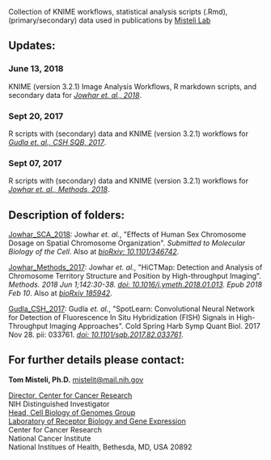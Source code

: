 Collection of KNIME workflows, statistical analysis scripts (.Rmd), (primary/secondary) data used in publications by [Misteli Lab](https://ccr.cancer.gov/Laboratory-of-Receptor-Biology-and-Gene-Expression/tom-misteli) 

## Updates:

### June 13, 2018
KNIME (version 3.2.1) Image Analysis Workflows, R markdown scripts, and secondary data for _[Jowhar et. al., 2018](http://biorxiv.org/cgi/content/short/346742v1)_.

### Sept 20, 2017
R scripts with (secondary) data and KNIME (version 3.2.1) workflows for _[Gudla et. al., CSH SQB, 2017](https://doi.org/10.1101/sqb.2017.82.033761)_.

### Sept 07, 2017
R scripts with (secondary) data and KNIME (version 3.2.1) workflows for _[Jowhar et. al., Methods, 2018](https://doi.org/10.1016/j.ymeth.2018.01.013)_.  

## Description of folders:
[Jowhar_SCA_2018](https://github.com/CBIIT/Misteli-Lab-CCR-NCI/tree/master/Jowhar_SCA_2018): Jowhar _et. al._, "Effects of Human Sex Chromosome Dosage on Spatial Chromosome Organization". _Submitted to Molecular Biology of the Cell_. Also at _[bioRxiv: 10.1101/346742](http://biorxiv.org/cgi/content/short/346742v1)_.

[Jowhar_Methods_2017](https://github.com/CBIIT/Misteli-Lab-CCR-NCI/tree/master/Jowhar_Methods_2017): Jowhar _et. al._, "HiCTMap: Detection and Analysis of Chromosome Territory Structure and Position by High-throughput Imaging". _Methods. 2018 Jun 1;142:30-38. [doi: 10.1016/j.ymeth.2018.01.013](https://doi.org/10.1016/j.ymeth.2018.01.013). Epub 2018 Feb 10_. Also at _[bioRxiv 185942](https://doi.org/10.1101/185942)_.

[Gudla_CSH_2017](https://github.com/CBIIT/Misteli-Lab-CCR-NCI/tree/master/Gudla_CSH_2017): Gudla _et. al._, "SpotLearn: Convolutional Neural Network for Detection of Fluorescence In Situ Hybridization (FISH) Signals in High-Throughput Imaging Approaches". Cold Spring Harb Symp Quant Biol. 2017 Nov 28. pii: 033761. _[doi: 10.1101/sqb.2017.82.033761](https://doi.org/10.1101/sqb.2017.82.033761)_.



## For further details please contact:

**Tom Misteli, Ph.D.** [mistelit@mail.nih.gov](mailto:mistelit@mail.nih.gov)

[Director, Center for Cancer Research](https://ccr.cancer.gov/about)  
NIH Distinguished Investigator  
[Head, Cell Biology of Genomes Group](https://ccr.cancer.gov/Laboratory-of-Receptor-Biology-and-Gene-Expression/tom-misteli)   
[Laboratory of Receptor Biology and Gene Expression](https://ccr.cancer.gov/Laboratory-of-Receptor-Biology-and-Gene-Expression)   
Center for Cancer Research  
National Cancer Institute  
National Institues of Health, Bethesda, MD, USA 20892
